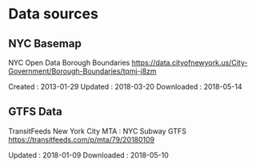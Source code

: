 # Data sources

## NYC Basemap

NYC Open Data
Borough Boundaries
https://data.cityofnewyork.us/City-Government/Borough-Boundaries/tqmj-j8zm

Created : 2013-01-29
Updated : 2018-03-20
Downloaded : 2018-05-14

## GTFS Data

TransitFeeds
New York City MTA : NYC Subway GTFS
https://transitfeeds.com/p/mta/79/20180109

Updated : 2018-01-09
Downloaded : 2018-05-10
